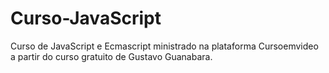 # Curso-JavaScript
 Curso de JavaScript e Ecmascript ministrado na plataforma Cursoemvideo a partir do curso gratuito de Gustavo Guanabara.
